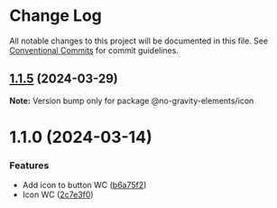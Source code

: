 # Change Log

All notable changes to this project will be documented in this file.
See [Conventional Commits](https://conventionalcommits.org) for commit guidelines.

## [1.1.5](https://github.com/no-gravity-company/no-gravity-elements/compare/@no-gravity-elements/icon@1.1.0...@no-gravity-elements/icon@1.1.5) (2024-03-29)

**Note:** Version bump only for package @no-gravity-elements/icon

# 1.1.0 (2024-03-14)

### Features

- Add icon to button WC ([b6a75f2](https://github.com/no-gravity-company/no-gravity-elements/commit/b6a75f2d6d07caf3ec001b14ad9cc38d79b2274a))
- Icon WC ([2c7e3f0](https://github.com/no-gravity-company/no-gravity-elements/commit/2c7e3f0685bab7182cbb76a14e1108d80c4ded93))
